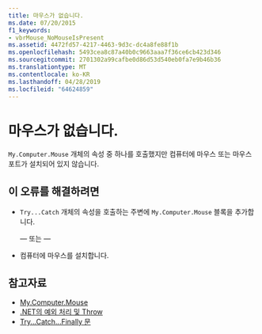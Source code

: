 ```yaml
---
title: 마우스가 없습니다.
ms.date: 07/20/2015
f1_keywords:
- vbrMouse_NoMouseIsPresent
ms.assetid: 4472fd57-4217-4463-9d3c-dc4a8fe88f1b
ms.openlocfilehash: 5493cea8c87a40b0c9663aaa7f36ce6cb423d346
ms.sourcegitcommit: 2701302a99cafbe0d86d53d540eb0fa7e9b46b36
ms.translationtype: MT
ms.contentlocale: ko-KR
ms.lasthandoff: 04/28/2019
ms.locfileid: "64624859"
---
```

# <a name="no-mouse-is-present"></a>마우스가 없습니다.
`My.Computer.Mouse` 개체의 속성 중 하나를 호출했지만 컴퓨터에 마우스 또는 마우스 포트가 설치되어 있지 않습니다.  
  
## <a name="to-correct-this-error"></a>이 오류를 해결하려면  
  
- `Try...Catch` 개체의 속성을 호출하는 주변에 `My.Computer.Mouse` 블록을 추가합니다.  
  
     — 또는 —  
  
- 컴퓨터에 마우스를 설치합니다.  
  
## <a name="see-also"></a>참고자료

- [My.Computer.Mouse](xref:Microsoft.VisualBasic.Devices.Mouse)
- [.NET의 예외 처리 및 Throw](../../standard/exceptions/index.md)
- [Try...Catch...Finally 문](../../visual-basic/language-reference/statements/try-catch-finally-statement.md)
